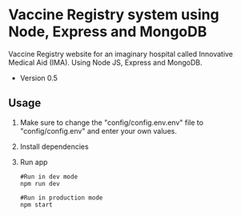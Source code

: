 # Vaccine Registry system using Node, Express and MongoDB

Vaccine Registry website for an imaginary hospital called Innovative Medical Aid (IMA). Using Node JS, Express and MongoDB.

- Version 0.5

## Usage

1. Make sure to change the "config/config.env.env" file to "config/config.env" and enter your own values.

2. Install dependencies

3. Run app

   ```
   #Run in dev mode
   npm run dev

   #Run in production mode
   npm start

   ```
